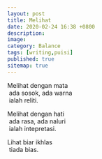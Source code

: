 ```yaml
---
layout: post
title: Melihat
date: 2020-02-24 16:38 +0800
description:
image:
category: Balance
tags: [writing,puisi]
published: true
sitemap: true
---
```


Melihat dengan mata<br />
&nbsp;ada sosok, ada warna<br />
&nbsp;ialah reliti.

Melihat dengan hati<br />
&nbsp;ada rasa, ada naluri<br />
&nbsp;ialah intepretasi.

Lihat biar ikhlas<br />
&nbsp;tiada bias.